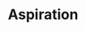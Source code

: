 ---
title: Aspiration
countries:
  - us
featured: false
description: >-
  Aspiration offers socially-conscious and sustainable cash management services
  and investment products, so you can make money while making the world a better
  place. And, unlike the Big Banks, we don’t use your deposits to fund oil
  pipelines or turn your fees into campaign contributions to the politicians
  that work against you.**
action_url: 'https://www.aspiration.com/'
categories:
  - d8a27ec4-c533-4a8d-a8fe-c217f073c790
twitter: null
instagram: null
image: null
tags:
  - choose
  - divest
blueprint: action

---